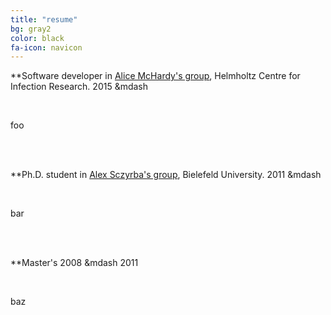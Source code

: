 ```yaml
---
title: "resume"
bg: gray2
color: black
fa-icon: navicon
---
```


**Software developer in <a href="http://www.helmholtz-hzi.de/en/research/research_topics/bacterial_and_viral_pathogens/computational_biology_of_infection_research/" target="_blank">Alice McHardy's group</a>, Helmholtz Centre for Infection Research.
2015 &mdash

<br/>

foo

<br/><br/>

**Ph.D. student in <a href="http://www.cebitec.uni-bielefeld.de/cmg/" target="_blank">Alex Sczyrba's group</a>, Bielefeld University.
2011 &mdash

<br/>

bar

<br/><br/>

**Master's
2008 &mdash 2011

<br/>

baz

<br/><br/>
